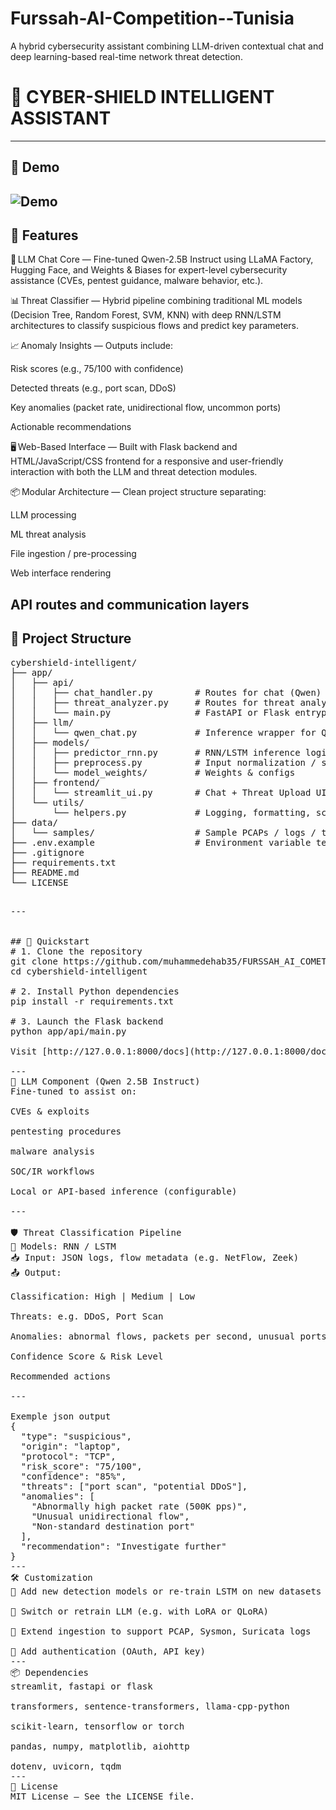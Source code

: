 # Furssah-AI-Competition--Tunisia
A hybrid cybersecurity assistant combining LLM-driven contextual chat and deep learning-based real-time network threat detection.

# 🔐 CYBER-SHIELD INTELLIGENT ASSISTANT

---
## 🎥 Demo

![Demo](assets/demo.gif)
---

## 🚀 Features

🧠 LLM Chat Core — Fine-tuned Qwen-2.5B Instruct using LLaMA Factory, Hugging Face, and Weights & Biases for expert-level cybersecurity assistance (CVEs, pentest guidance, malware behavior, etc.).

📊 Threat Classifier — Hybrid pipeline combining traditional ML models (Decision Tree, Random Forest, SVM, KNN) with deep RNN/LSTM architectures to classify suspicious flows and predict key parameters.

📈 Anomaly Insights — Outputs include:

Risk scores (e.g., 75/100 with confidence)

Detected threats (e.g., port scan, DDoS)

Key anomalies (packet rate, unidirectional flow, uncommon ports)

Actionable recommendations

🖥️ Web-Based Interface — Built with Flask backend and HTML/JavaScript/CSS frontend for a responsive and user-friendly interaction with both the LLM and threat detection modules.

📦 Modular Architecture — Clean project structure separating:

LLM processing

ML threat analysis

File ingestion / pre-processing

Web interface rendering

API routes and communication layers
---

## 📁 Project Structure
<pre>
cybershield-intelligent/
├── app/
│   ├── api/
│   │   ├── chat_handler.py        # Routes for chat (Qwen)
│   │   ├── threat_analyzer.py     # Routes for threat analysis
│   │   └── main.py                # FastAPI or Flask entrypoint
│   ├── llm/
│   │   └── qwen_chat.py           # Inference wrapper for Qwen 2.5B instruct
│   ├── models/
│   │   ├── predictor_rnn.py       # RNN/LSTM inference logic
│   │   ├── preprocess.py          # Input normalization / scaling
│   │   └── model_weights/         # Weights & configs
│   ├── frontend/
│   │   └── streamlit_ui.py        # Chat + Threat Upload UI
│   └── utils/
│       └── helpers.py             # Logging, formatting, scoring utils
├── data/
│   └── samples/                   # Sample PCAPs / logs / threat flows
├── .env.example                   # Environment variable template
├── .gitignore
├── requirements.txt
├── README.md
└── LICENSE
<pre>
  
---
  

## 🧪 Quickstart
# 1. Clone the repository
git clone https://github.com/muhammedehab35/FURSSAH_AI_COMETITION-.git
cd cybershield-intelligent

# 2. Install Python dependencies
pip install -r requirements.txt

# 3. Launch the Flask backend
python app/api/main.py

Visit [http://127.0.0.1:8000/docs](http://127.0.0.1:8000/docs) to explore the API via Swagger UI.

---
🧠 LLM Component (Qwen 2.5B Instruct)
Fine-tuned to assist on:

CVEs & exploits

pentesting procedures

malware analysis

SOC/IR workflows

Local or API-based inference (configurable)

---

🛡️ Threat Classification Pipeline
🧩 Models: RNN / LSTM
📥 Input: JSON logs, flow metadata (e.g. NetFlow, Zeek)
📤 Output:

Classification: High | Medium | Low

Threats: e.g. DDoS, Port Scan

Anomalies: abnormal flows, packets per second, unusual ports

Confidence Score & Risk Level

Recommended actions

---

Exemple json output
{
  "type": "suspicious",
  "origin": "laptop",
  "protocol": "TCP",
  "risk_score": "75/100",
  "confidence": "85%",
  "threats": ["port scan", "potential DDoS"],
  "anomalies": [
    "Abnormally high packet rate (500K pps)",
    "Unusual unidirectional flow",
    "Non-standard destination port"
  ],
  "recommendation": "Investigate further"
}
---
🛠 Customization
🔧 Add new detection models or re-train LSTM on new datasets

🧠 Switch or retrain LLM (e.g. with LoRA or QLoRA)

🔌 Extend ingestion to support PCAP, Sysmon, Suricata logs

🔐 Add authentication (OAuth, API key)
---
📦 Dependencies
streamlit, fastapi or flask

transformers, sentence-transformers, llama-cpp-python

scikit-learn, tensorflow or torch

pandas, numpy, matplotlib, aiohttp

dotenv, uvicorn, tqdm
---
📄 License
MIT License — See the LICENSE file.
